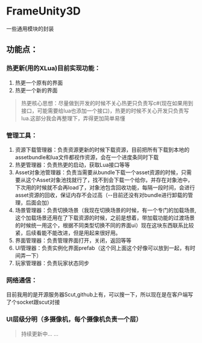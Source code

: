 # FrameUnity3D
一些通用模块的封装
## 功能点：
### 热更新(用的XLua)目前实现功能：
1.  热更一个原有的界面
2.  热更一个新的界面
>热更核心思想：尽量做到开发的时候不关心热更只负责写c#(现在如果用到接口，可能需要给lua也添加一个接口)，热更的时候不关心开发只负责写lua.这部分我会再整理下，弄得更加简单易懂
### 管理工具：
1.  资源下载管理器：负责资源更新的时候下载资源，目前把所有下载到本地的assetbundle和lua文件都视作资源，会在一个进度条同时下载
2.  热更管理器：负责热更的启动，获取Lua接口等等
3.  Asset对象池管理器：负责当需要从bundle下载一个asset资源的时候，只需要从这个Asset对象池找就行了，找不到会下载一个给你，并存在对象池中，下次用的时候就不会再load了，对象池包含回收功能，每隔一段时间，会进行asset资源的回收，保证内存不会过高（--目前还没有对bundle进行卸载的管理，后面会加）
4.  场景管理器：负责切换场景（我现在切换场景的时候，有一个专门的加载场景,这个加载场景还用在了下载资源的时候，之前是想着，带加载功能的过渡场景的时候统一用这个，根据不同类型切换不同的界面ui）现在这块东西联系比较紧，后续看能不能改进，但是用起来很好用。
5.  界面管理器：负责管理界面打开，关闭，返回等等
6.  UI管理器：负责实例化界面prefab（这个同上面这个好像可以放到一起，有时间弄一下）
7.  玩家管理器：负责玩家状态同步
### 网络通信：
目前我用的是开源服务器Scut,github上有，可以搜一下，所以现在是在客户端写了个socket跟scut对接
### UI层级分明（多摄像机，每个摄像机负责一个层）

>持续更新中... ...
